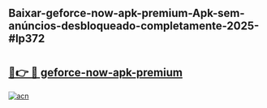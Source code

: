 ## Baixar-geforce-now-apk-premium-Apk-sem-anúncios-desbloqueado-completamente-2025-#lp372

# <h2><a href="https://ainizakaria.my?title=geforce-now-apk-premium&ref=22M">🔗👉 🔴 geforce-now-apk-premium</a></h2>

[![acn](https://github.com/user-attachments/assets/0f9c940e-d8b0-45ae-aac7-cd30a18b3e1c)](https://ainizakaria.my?title=geforce-now-apk-premium&ref=22M)

